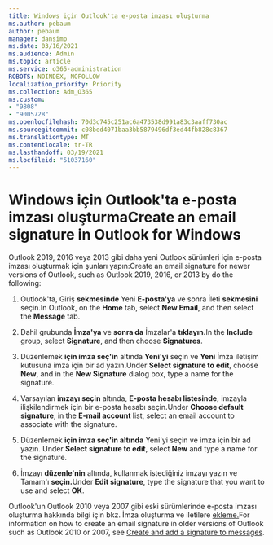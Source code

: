 ```yaml
---
title: Windows için Outlook'ta e-posta imzası oluşturma
ms.author: pebaum
author: pebaum
manager: dansimp
ms.date: 03/16/2021
ms.audience: Admin
ms.topic: article
ms.service: o365-administration
ROBOTS: NOINDEX, NOFOLLOW
localization_priority: Priority
ms.collection: Adm_O365
ms.custom:
- "9808"
- "9005728"
ms.openlocfilehash: 70d3c745c251ac6a473538d991a83c3aaff730ac
ms.sourcegitcommit: c08bed4071baa3bb5879496df3ed44fb828c8367
ms.translationtype: MT
ms.contentlocale: tr-TR
ms.lasthandoff: 03/19/2021
ms.locfileid: "51037160"
---
```

# <a name="create-an-email-signature-in-outlook-for-windows"></a><span data-ttu-id="8b01d-102">Windows için Outlook'ta e-posta imzası oluşturma</span><span class="sxs-lookup"><span data-stu-id="8b01d-102">Create an email signature in Outlook for Windows</span></span>

<span data-ttu-id="8b01d-103">Outlook 2019, 2016 veya 2013 gibi daha yeni Outlook sürümleri için e-posta imzası oluşturmak için şunları yapın:</span><span class="sxs-lookup"><span data-stu-id="8b01d-103">Create an email signature for newer versions of Outlook, such as Outlook 2019, 2016, or 2013 by do the following:</span></span>

1. <span data-ttu-id="8b01d-104">Outlook'ta, Giriş **sekmesinde** Yeni **E-posta'ya** ve sonra İleti **sekmesini** seçin.</span><span class="sxs-lookup"><span data-stu-id="8b01d-104">In Outlook, on the **Home** tab, select **New Email**, and then select the **Message** tab.</span></span>

1. <span data-ttu-id="8b01d-105">Dahil grubunda **İmza'ya** ve **sonra da** İmzalar'a **tıklayın.**</span><span class="sxs-lookup"><span data-stu-id="8b01d-105">In the **Include** group, select **Signature**, and then choose **Signatures**.</span></span>

1. <span data-ttu-id="8b01d-106">Düzenlemek **için imza seç'in** altında **Yeni'yi** seçin ve **Yeni** İmza iletişim kutusuna imza için bir ad yazın.</span><span class="sxs-lookup"><span data-stu-id="8b01d-106">Under **Select signature to edit**, choose **New**, and in the **New Signature** dialog box, type a name for the signature.</span></span>

1. <span data-ttu-id="8b01d-107">Varsayılan **imzayı seçin** altında, **E-posta hesabı listesinde,** imzayla ilişkilendirmek için bir e-posta hesabı seçin.</span><span class="sxs-lookup"><span data-stu-id="8b01d-107">Under **Choose default signature**, in the **E-mail account** list, select an email account to associate with the signature.</span></span>

1. <span data-ttu-id="8b01d-108">Düzenlemek **için imza seç'in altında** Yeni'yi seçin ve imza için bir ad yazın. </span><span class="sxs-lookup"><span data-stu-id="8b01d-108">Under **Select signature to edit**, select **New** and type a name for the signature.</span></span>

1. <span data-ttu-id="8b01d-109">İmzayı **düzenle'nin** altında, kullanmak istediğiniz imzayı yazın ve Tamam'ı **seçin.**</span><span class="sxs-lookup"><span data-stu-id="8b01d-109">Under **Edit signature**, type the signature that you want to use and select **OK**.</span></span>

<span data-ttu-id="8b01d-110">Outlook'un Outlook 2010 veya 2007 gibi eski sürümlerinde e-posta imzası oluşturma hakkında bilgi için bkz. İmza oluşturma ve iletilere [ekleme.](https://support.microsoft.com/office/8ee5d4f4-68fd-464a-a1c1-0e1c80bb27f2#ID0EAADAAA=Office_2007_-_2010)</span><span class="sxs-lookup"><span data-stu-id="8b01d-110">For information on how to create an email signature in older versions of Outlook such as Outlook 2010 or 2007, see [Create and add a signature to messages](https://support.microsoft.com/office/8ee5d4f4-68fd-464a-a1c1-0e1c80bb27f2#ID0EAADAAA=Office_2007_-_2010).</span></span>

